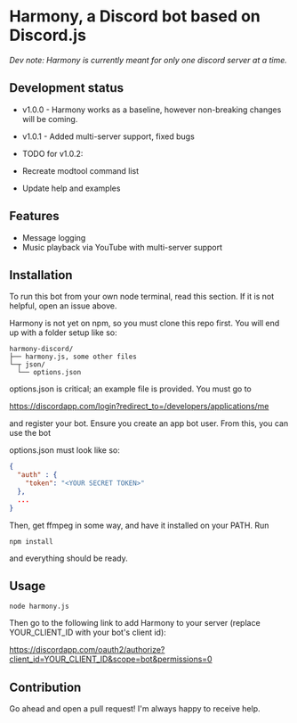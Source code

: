 # Harmony, a Discord bot based on Discord.js
*Dev note: Harmony is currently meant for only one discord server at a time.*

## Development status

* v1.0.0 - Harmony works as a baseline, however non-breaking changes will be coming.
* v1.0.1 - Added multi-server support, fixed bugs

* TODO for v1.0.2:
 * Recreate modtool command list
 * Update help and examples

## Features
* Message logging
* Music playback via YouTube with multi-server support

## Installation

To run this bot from your own node terminal, read this section. If it is not helpful, open an issue above.

Harmony is not yet on npm, so you must clone this repo first. You will end up with a folder setup like so:

```
harmony-discord/
├── harmony.js, some other files
└─┬ json/
  └── options.json
```

options.json is critical; an example file is provided. You must go to

https://discordapp.com/login?redirect_to=/developers/applications/me

and register your bot. Ensure you create an app bot user. From this, you can use the bot

options.json must look like so:
```json
{
  "auth" : {
    "token": "<YOUR SECRET TOKEN>"
  },
  ...
}
```
Then, get ffmpeg in some way, and have it installed on your PATH. Run
```
npm install
```

and everything should be ready.

## Usage

```
node harmony.js
```

Then go to the following link to add Harmony to your server (replace YOUR_CLIENT_ID with your bot's client id):

https://discordapp.com/oauth2/authorize?client_id=YOUR_CLIENT_ID&scope=bot&permissions=0

## Contribution

Go ahead and open a pull request! I'm always happy to receive help.
